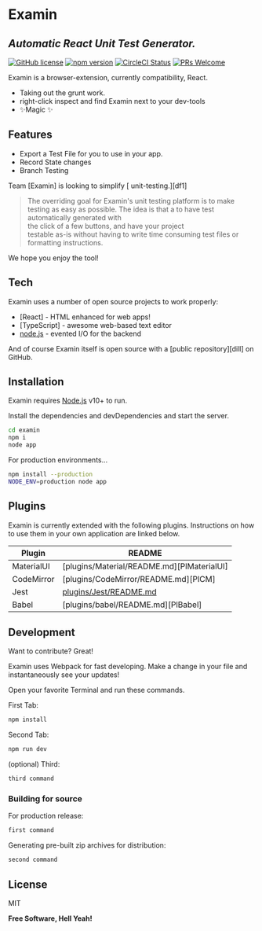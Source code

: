 # Examin

## _Automatic React Unit Test Generator._

[![GitHub license](https://img.shields.io/badge/license-MIT-blue.svg)](https://github.com/facebook/react/blob/master/LICENSE) [![npm version](https://img.shields.io/npm/v/react.svg?style=flat)](https://www.npmjs.com/package/react) [![CircleCI Status](https://circleci.com/gh/facebook/react.svg?style=shield&circle-token=:circle-token)](https://circleci.com/gh/facebook/react) [![PRs Welcome](https://img.shields.io/badge/PRs-welcome-brightgreen.svg)](https://reactjs.org/docs/how-to-contribute.html#your-first-pull-request)

Examin is a browser-extension, currently compatibility,
React.

- Taking out the grunt work.  
- right-click inspect and find Examin next to your dev-tools  
- ✨Magic ✨

## Features

- Export a Test File for you to use in your app.  
- Record State changes  
- Branch Testing

Team [Examin] is looking to simplify [ unit-testing.][df1]

> The overriding goal for Examin's
> unit testing platform is to make testing
> as easy as possible. The idea is that a
> to have test automatically generated with  
> the click of a few buttons, and have your project  
> testable as-is without having to write time consuming test files
> or formatting instructions.

We hope you enjoy the tool!  

## Tech

Examin uses a number of open source projects to work properly:

- [React] - HTML enhanced for web apps!
- [TypeScript] - awesome web-based text editor
- [node.js] - evented I/O for the backend

And of course Examin itself is open source with a [public repository][dill]
 on GitHub.

## Installation

Examin requires [Node.js](https://nodejs.org/) v10+ to run.

Install the dependencies and devDependencies and start the server.

```sh
cd examin
npm i
node app
```

For production environments...

```sh
npm install --production
NODE_ENV=production node app
```

## Plugins

Examin is currently extended with the following plugins.
Instructions on how to use them in your own application are linked below.

| Plugin | README |
| ------ | ------ |
| MaterialUI | [plugins/Material/README.md][PlMaterialUI] |
| CodeMirror | [plugins/CodeMirror/README.md][PlCM] |
| Jest | [plugins/Jest/README.md][PlJest] |
| Babel | [plugins/babel/README.md][PlBabel] |

## Development

Want to contribute? Great!

Examin uses Webpack for fast developing.
Make a change in your file and instantaneously see your updates!

Open your favorite Terminal and run these commands.

First Tab:

```sh
npm install
```

Second Tab:

```sh
npm run dev
```

(optional) Third:

```sh
third command
```

### Building for source

For production release:

```sh
first command
```

Generating pre-built zip archives for distribution:

```sh
second command
```

## License

MIT

**Free Software, Hell Yeah!**

[//]: # (These are reference links used in the body of this note and get stripped out when the markdown processor does its job. There is no need to format nicely because it shouldn't be seen. Thanks SO - http://stackoverflow.com/questions/4823468/store-comments-in-markdown-syntax)
  
   [git-repo-url]: <https://github.com/os-labs/examin.git>
   [markdown-it]: <https://github.com/markdown-it/markdown-it>
   [node.js]: <http://nodejs.org>

   [PlJest]: <https://github.com/os-labs/examin/tree/master/plugins/jest/README.md>
   [PlMateralUI]: <https://github.com/os-labs/examin/tree/master/plugins/material/README.md>
